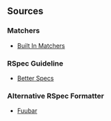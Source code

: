 ## Sources

### Matchers
- [Built In Matchers](https://www.relishapp.com/rspec/rspec-expectations/v/3-4/docs/built-in-matchers)

### RSpec Guideline
- [Better Specs](http://betterspecs.org/)

### Alternative RSpec Formatter
- [Fuubar](https://github.com/thekompanee/fuubar)
